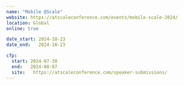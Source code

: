 ```yaml
---
name: "Mobile @Scale"
website: https://atscaleconference.com/events/mobile-scale-2024/
location: Global
online: true

date_start: 2024-10-23
date_end:   2024-10-23

cfp:
  start: 2024-07-30
  end:   2024-08-07
  site:   https://atscaleconference.com/speaker-submissions/
---
```

